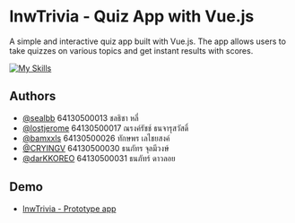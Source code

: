 
# lnwTrivia - Quiz App with Vue.js

A simple and interactive quiz app built with Vue.js. The app allows users to take quizzes on various topics and get instant results with scores.

[![My Skills](https://skillicons.dev/icons?i=vue,tailwind)](https://skillicons.dev)

## Authors

- [@sealbb](https://www.github.com/sealbb) 64130500013 ชลธิชา หลี่
- [@lostjerome](https://www.github.com/lostjerome) 64130500017 ณรงค์รัชช์ ธนจารุสวัสดิ์
- [@bamxxls](https://www.github.com/bamxxls) 64130500026 ทักษพร เลไชยสงค์
- [@CRYINGV](https://www.github.com/CRYINGV) 64130500030 ธนภัทร จุลมีวงษ์
- [@darKKOREO](https://www.github.com/darKKOREO) 64130500031 ธนภัทร์ ดาวลอย


## Demo

- [lnwTrivia - Prototype app](https://kbpjj-better-than-alumilize.vercel.app/)


